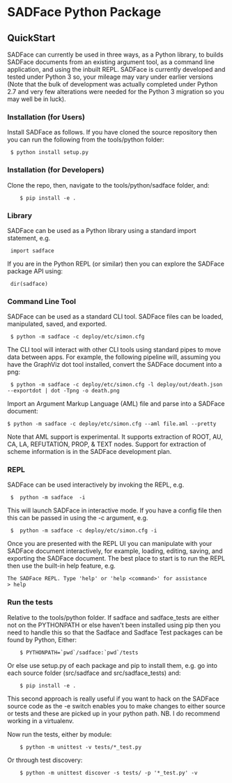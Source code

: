# SADFace Python Package

## QuickStart

SADFace can currently be used in three ways, as a Python library, to builds SADFace documents from an existing argument tool, as a command line application, and using the inbuilt REPL. SADFace is currently developed and tested under Python 3 so, your mileage may vary under earlier versions (Note that the bulk of development was actually completed under Python 2.7 and very few alterations were needed for the Python 3 migration so you may well be in luck).


### Installation (for Users)

Install SADFace as follows. If you have cloned the source repository then you can run the following from the tools/python folder:

~~~~
 $ python install setup.py
~~~~

### Installation (for Developers)

Clone the repo, then, navigate to the tools/python/sadface folder, and:

~~~~
    $ pip install -e .
~~~~

### Library

SADFace can be used as a Python library using a standard import statement, e.g.

~~~~
 import sadface
~~~~

If you are in the Python REPL (or similar) then you can explore the SADFace package API using:

~~~~
 dir(sadface)
~~~~



### Command Line Tool

SADFace can be used as a standard CLI tool. SADFace files can be loaded, manipulated, saved, and exported.
~~~~
 $ python -m sadface -c deploy/etc/simon.cfg
~~~~

The CLI tool will interact with other CLI tools using standard pipes to move data between apps. For example, the following pipeline will, assuming you have the GraphViz dot tool installed, convert the SADFace document into a png:

~~~~
 $ python -m sadface -c deploy/etc/simon.cfg -l deploy/out/death.json --exportdot | dot -Tpng -o death.png
~~~~

Import an Argument Markup Language (AML) file and parse into a SADFace document:

~~~~
$ python -m sadface -c deploy/etc/simon.cfg --aml file.aml --pretty
~~~~

Note that AML support is experimental. It supports extraction of ROOT, AU, CA, LA, REFUTATION, PROP, & TEXT nodes. Support for extraction of scheme information is in the SADFace development plan.


### REPL

SADFace can be used interactively by invoking the REPL, e.g.

~~~~
 $  python -m sadface  -i
~~~~

This will launch SADFace in interactive mode. If you have a config file then this can be passed in using the -c argument, e.g.

~~~~
 $  python -m sadface -c deploy/etc/simon.cfg -i
~~~~

Once you are presented with the REPL UI you can manipulate with your SADFace document interactively, for example, loading, editing, saving, and exporting the SADFace document. The best place to start is to run the REPL then use the built-in help feature, e.g.

~~~~
The SADFace REPL. Type 'help' or 'help <command>' for assistance
> help

~~~~

### Run the tests

Relative to the tools/python folder. If sadface and sadface_tests are either not on the PYTHONPATH or else haven't been installed using pip then you need to handle this so that the Sadface and Sadface Test packages can be found by Python, Either:

~~~~
    $ PYTHONPATH=`pwd`/sadface:`pwd`/tests
~~~~

Or else use setup.py of each package and pip to install them, e.g. go into each source folder (src/sadface and src/sadface_tests) and:

~~~~
    $ pip install -e .
~~~~

This second approach is really useful if you want to hack on the SADFace source code as the -e switch enables you to make changes to either source or tests and these are picked up in your python path. NB. I do recommend working in a virtualenv.

Now run the tests, either by module:

~~~~
    $ python -m unittest -v tests/*_test.py
~~~~

Or through test discovery:
~~~~
    $ python -m unittest discover -s tests/ -p '*_test.py' -v
~~~~
